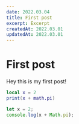 ```yaml
---
date: 2022.03.04
title: First post
excerpt: Excerpt
createdAt: 2022.03.01
updatedAt: 2022.03.01
---
```


# First post


Hey this is my first post!

```lua
local x = 2
print(x + math.pi)
```

```jsx
let x = 2;
console.log(x + Math.pi);
```
